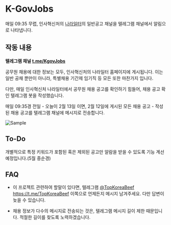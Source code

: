 # K-GovJobs

매일 09:35 무렵, 인사혁신처의 [나라일터](https://www.gojobs.go.kr/mainIndex.do)의 일반공고 채널을 텔레그램 채널에서 알림으로 나타냅니다.

## 작동 내용

**텔레그램 채널 [t.me/KgovJobs](https://t.me/KgovJobs)**

공무원 채용에 대한 정보는 모두, 인사혁신처의 나라일터 홈페이지에 게시됩니다. 이는 일반 공채 뿐만이 아니라, 특별채용 기간제 임기직 등 모든 또한 마찬가지 입니다.

다만, 매일 인사혁신처 나라일터에서 공무원 채용 공고를 확인하기 힘들어, 채용 공고 확인 텔레그램 봇을 작성했습니다. 

매일 09:35경 전일 - 오늘이 2월 13일 이면, 2월 12일에 게시된 모든 채용 공고 - 작성된 채용 공고를 텔레그램 채널에 메시지로 전송합니다.

![Sample](https://github.com/hmluck83/kgovjobs/assets/45087529/0396f205-d02d-4982-abea-c6b92a2acb29)

## To-Do

개별적으로 특정 키워드가 포함된 혹은 제외된 공고만 알람을  받을 수 있도록 기능 계선 예정입니다.(5월 중순경)

## FAQ

- 이 프로젝트 관련하여 할말이 있다면, 텔레그램 [@TopKoreaBeef](https://t.me/TopKoreaBeef) https://t.me/TopKoreaBeef 이쪽으로 언제든지 메시지 남겨주세요. 다만 답변이 늦을 수 있습니다.

- 채용 정보가 다수의 메시지로 전송되는 것은, 텔레그램 메시지 길이 제한 때문입니다. 적절한 길이를 찾도록 노력하겠습니다.

